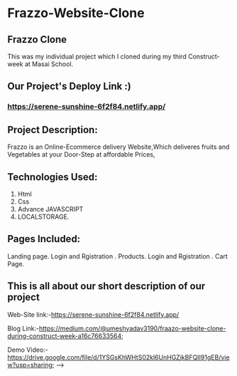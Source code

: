 # Frazzo-Website-Clone


## Frazzo Clone

This was my individual project which I cloned during my third Construct-week at Masai School.

## Our Project's Deploy Link :)

### https://serene-sunshine-6f2f84.netlify.app/

## Project Description:
Frazzo is an Online-Ecommerce delivery Website,Which deliveres fruits and Vegetables at your Door-Step at affordable Prices,
## Technologies Used:
1. Html
2. Css
3. Advance JAVASCRIPT
4. LOCALSTORAGE.

## Pages Included:

Landing page.
Login and Rgistration .
Products.
Login and Rgistration .
Cart Page.

## This is all about our short description of our project

 Web-Site link:-https://serene-sunshine-6f2f84.netlify.app/

Blog Link:-https://medium.com/@umeshyadav3190/fraazo-website-clone-during-construct-week-a16c76633564;

Demo Video:-https://drive.google.com/file/d/1YSGsKhWHtS02kl6UnHGZjkBFQII91gEB/view?usp=sharing; -->



<!-- ### some snapshots of our cloned website are below:

This is the landing page of the website:

![snap1](https://user-images.githubusercontent.com/91534605/141649437-f79799b7-9534-425e-8ae1-6b69fc3bd92c.png) -->





